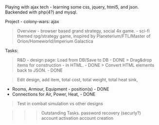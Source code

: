 
Playing with ajax tech - learning some css, jquery, html5, and json. 
Backended with php(4?) and mysql.

Project - colony-wars: ajax 
> Overview - browser based grand strategy, social 4x game.
	- sci-fi themed rpg/strategy game, inspired by Planeterium/FTL/Master of Orion/Homeworld/Imperium Galactica 

Tasks: 
> R&D - design page:
 > Load from DB/Save to DB - DONE
	> Drag&drop items for construction - in HTML. - DONE 
	> Convert HTML elements back to JSON. - DONE

 > Edit design, add item, total cost, total weight, total heat sink, 
   - Rooms, Armour, Equipment - position(s) - DONE
   - Connections for Air, Power, Heat, - DONE

> Test in combat simulation vs other designs

> 

>>> Outstanding Tasks.
	password recovery (securly?)
	account activation
	account creation

